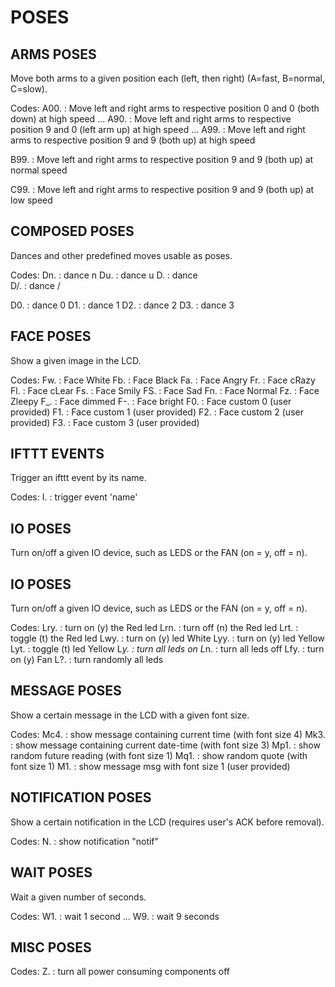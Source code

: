 # POSES

## ARMS POSES

Move both arms to a given position each (left, then right) (A=fast, B=normal, C=slow).

Codes:
  A00. : Move left and right arms to respective position 0 and 0 (both down) at high speed
  ...
  A90. : Move left and right arms to respective position 9 and 0 (left arm up) at high speed
  ...
  A99. : Move left and right arms to respective position 9 and 9 (both up) at high speed

  B99. : Move left and right arms to respective position 9 and 9 (both up) at normal speed

  C99. : Move left and right arms to respective position 9 and 9 (both up) at low speed


## COMPOSED POSES

Dances and other predefined moves usable as poses.

Codes:
  Dn. : dance n
  Du. : dance u
  D\. : dance \
  D/. : dance /

  D0. : dance 0
  D1. : dance 1
  D2. : dance 2
  D3. : dance 3


## FACE POSES

Show a given image in the LCD.

Codes:
  Fw. : Face White
  Fb. : Face Black
  Fa. : Face Angry
  Fr. : Face cRazy
  Fl. : Face cLear
  Fs. : Face Smily
  FS. : Face Sad
  Fn. : Face Normal
  Fz. : Face Zleepy
  F_. : Face dimmed
  F-. : Face bright
  F0. : Face custom 0 (user provided)
  F1. : Face custom 1 (user provided)
  F2. : Face custom 2 (user provided)
  F3. : Face custom 3 (user provided)


## IFTTT EVENTS

Trigger an ifttt event by its name.

Codes:
  I<name>. : trigger event 'name'


## IO POSES

Turn on/off a given IO device, such as LEDS or the FAN (on = y, off = n).


## IO POSES

Turn on/off a given IO device, such as LEDS or the FAN (on = y, off = n).

Codes:
  Lry. : turn on (y) the Red led
  Lrn. : turn off (n) the Red led
  Lrt. : toggle (t) the Red led
  Lwy. : turn on (y) led White
  Lyy. : turn on (y) led Yellow
  Lyt. : toggle (t) led Yellow
  L*y. : turn all leds on
  L*n. : turn all leds off
  Lfy. : turn on (y) Fan
  L?.  : turn randomly all leds



## MESSAGE POSES

Show a certain message in the LCD with a given font size.

Codes:
  Mc4. : show message containing current time (with font size 4)
  Mk3. : show message containing current date-time (with font size 3)
  Mp1. : show random future reading (with font size 1)
  Mq1. : show random quote (with font size 1)
  M1<msg>. : show message msg with font size 1 (user provided)


## NOTIFICATION POSES

Show a certain notification in the LCD (requires user's ACK before removal).

Codes:
  N<notif>. : show notification "notif"


## WAIT POSES

Wait a given number of seconds.

Codes:
  W1. : wait 1 second
  ...
  W9. : wait 9 seconds


## MISC POSES

Codes:
  Z. : turn all power consuming components off

